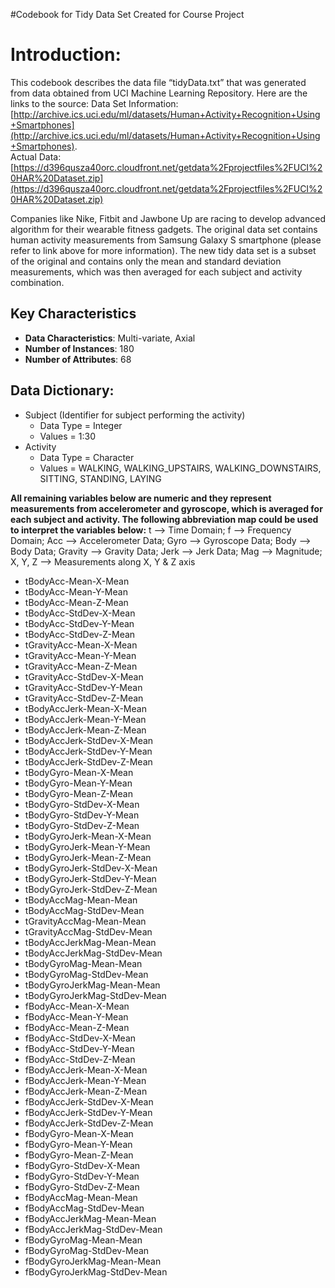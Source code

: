 #Codebook for Tidy Data Set Created for Course Project

# Introduction:
This codebook describes the data file “tidyData.txt” that was generated from data obtained from UCI Machine Learning Repository.  Here are the links to the source:
 Data Set Information: 
 [http://archive.ics.uci.edu/ml/datasets/Human+Activity+Recognition+Using+Smartphones](http://archive.ics.uci.edu/ml/datasets/Human+Activity+Recognition+Using+Smartphones).  
Actual Data: 
[https://d396qusza40orc.cloudfront.net/getdata%2Fprojectfiles%2FUCI%20HAR%20Dataset.zip](https://d396qusza40orc.cloudfront.net/getdata%2Fprojectfiles%2FUCI%20HAR%20Dataset.zip) 

Companies like Nike, Fitbit and Jawbone Up are racing to develop advanced algorithm for their wearable fitness gadgets. The original data set contains human activity measurements from Samsung Galaxy S smartphone (please refer to link above for more information). The new tidy data set is a subset of the original and contains only the mean and standard deviation measurements, which was then averaged for each subject and activity combination.  

## Key Characteristics
* **Data Characteristics**:  Multi-variate, Axial
* **Number of Instances**: 180
* **Number of Attributes**:  68

## Data Dictionary:
* Subject (Identifier for subject performing the activity)
  * Data Type = Integer
  * Values = 1:30  
* Activity
  * Data Type = Character 	
  * Values = WALKING, WALKING_UPSTAIRS, WALKING_DOWNSTAIRS, SITTING, STANDING, LAYING

**All remaining variables below are numeric and they represent measurements from accelerometer and gyroscope, which is averaged for each subject and activity. The following abbreviation map could be used to interpret the variables below:**
t –> Time Domain; f –> Frequency Domain; Acc –> Accelerometer Data; Gyro –> Gyroscope Data; Body –> Body Data; Gravity –> Gravity Data; Jerk –> Jerk Data; Mag –> Magnitude; X, Y, Z –> Measurements along X, Y & Z axis

* tBodyAcc-Mean-X-Mean 
* tBodyAcc-Mean-Y-Mean 
* tBodyAcc-Mean-Z-Mean 
* tBodyAcc-StdDev-X-Mean 
* tBodyAcc-StdDev-Y-Mean 
* tBodyAcc-StdDev-Z-Mean 
* tGravityAcc-Mean-X-Mean 
* tGravityAcc-Mean-Y-Mean 
* tGravityAcc-Mean-Z-Mean 
* tGravityAcc-StdDev-X-Mean 
* tGravityAcc-StdDev-Y-Mean 
* tGravityAcc-StdDev-Z-Mean 
* tBodyAccJerk-Mean-X-Mean 
* tBodyAccJerk-Mean-Y-Mean 
* tBodyAccJerk-Mean-Z-Mean 
* tBodyAccJerk-StdDev-X-Mean 
* tBodyAccJerk-StdDev-Y-Mean 
* tBodyAccJerk-StdDev-Z-Mean 
* tBodyGyro-Mean-X-Mean 
* tBodyGyro-Mean-Y-Mean 
* tBodyGyro-Mean-Z-Mean 
* tBodyGyro-StdDev-X-Mean 
* tBodyGyro-StdDev-Y-Mean 
* tBodyGyro-StdDev-Z-Mean 
* tBodyGyroJerk-Mean-X-Mean 
* tBodyGyroJerk-Mean-Y-Mean 
* tBodyGyroJerk-Mean-Z-Mean 
* tBodyGyroJerk-StdDev-X-Mean 
* tBodyGyroJerk-StdDev-Y-Mean 
* tBodyGyroJerk-StdDev-Z-Mean 
* tBodyAccMag-Mean-Mean 
* tBodyAccMag-StdDev-Mean 
* tGravityAccMag-Mean-Mean 
* tGravityAccMag-StdDev-Mean 
* tBodyAccJerkMag-Mean-Mean 
* tBodyAccJerkMag-StdDev-Mean 
* tBodyGyroMag-Mean-Mean 
* tBodyGyroMag-StdDev-Mean 
* tBodyGyroJerkMag-Mean-Mean 
* tBodyGyroJerkMag-StdDev-Mean 
* fBodyAcc-Mean-X-Mean 
* fBodyAcc-Mean-Y-Mean 
* fBodyAcc-Mean-Z-Mean 
* fBodyAcc-StdDev-X-Mean 
* fBodyAcc-StdDev-Y-Mean 
* fBodyAcc-StdDev-Z-Mean 
* fBodyAccJerk-Mean-X-Mean 
* fBodyAccJerk-Mean-Y-Mean 
* fBodyAccJerk-Mean-Z-Mean 
* fBodyAccJerk-StdDev-X-Mean 
* fBodyAccJerk-StdDev-Y-Mean 
* fBodyAccJerk-StdDev-Z-Mean 
* fBodyGyro-Mean-X-Mean 
* fBodyGyro-Mean-Y-Mean 
* fBodyGyro-Mean-Z-Mean 
* fBodyGyro-StdDev-X-Mean 
* fBodyGyro-StdDev-Y-Mean 
* fBodyGyro-StdDev-Z-Mean 
* fBodyAccMag-Mean-Mean 
* fBodyAccMag-StdDev-Mean 
* fBodyAccJerkMag-Mean-Mean 
* fBodyAccJerkMag-StdDev-Mean 
* fBodyGyroMag-Mean-Mean 
* fBodyGyroMag-StdDev-Mean 
* fBodyGyroJerkMag-Mean-Mean 
* fBodyGyroJerkMag-StdDev-Mean
